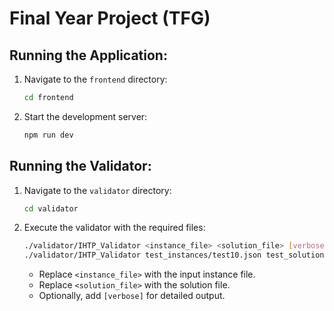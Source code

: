 # Final Year Project (TFG)

## Running the Application:
1. Navigate to the `frontend` directory:
   ```bash
   cd frontend
   ```
2. Start the development server:
   ```bash
   npm run dev
   ```

## Running the Validator:
1. Navigate to the `validator` directory:
   ```bash
   cd validator
   ```
2. Execute the validator with the required files:
   ```bash
   ./validator/IHTP_Validator <instance_file> <solution_file> [verbose]
   ./validator/IHTP_Validator test_instances/test10.json test_solutions/sol_test10.json verbose
   ```
   - Replace `<instance_file>` with the input instance file.
   - Replace `<solution_file>` with the solution file.
   - Optionally, add `[verbose]` for detailed output.